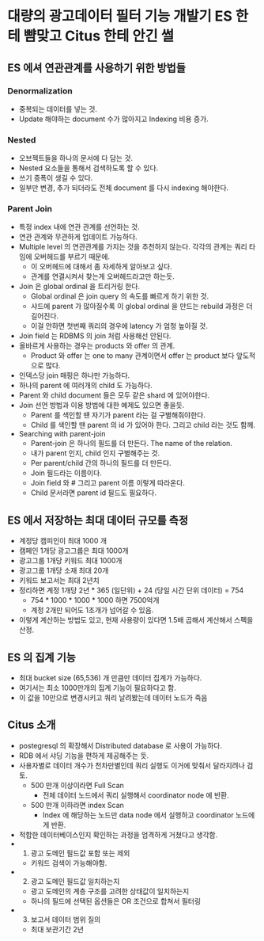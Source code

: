 # 대량의 광고데이터 필터 기능 개발기 ES 한테 뺨맞고 Citus 한테 안긴 썰 

## ES 에셔 연관관계를 사용하기 위한 방법들

### Denormalization

- 중복되는 데이터를 넣는 것.
- Update 해야하는 document 수가 많아지고 Indexing 비용 증가.  

### Nested

- 오브젝트들을 하나의 문서에 다 담는 것.
- Nested 요소들을 통해서 검색하도록 할 수 있다.
- 쓰기 증폭이 생길 수 있다.
- 일부만 변경, 추가 되더라도 전체 document 를 다시 indexing 해야한다.

### Parent Join
- 특정 index 내에 연관 관계를 선언하는 것.
- 연관 관계와 무관하게 업데이트 가능하다.
- Multiple level 의 연관관계를 가지는 것을 추천하지 않는다. 각각의 관계는 쿼리 타임에 오버헤드를 부르기 때문에.
  - 이 오버헤드에 대해서 좀 자세하게 알아보고 싶다.
  - 관계를 연결시켜서 찾는게 오버헤드라고만 하는듯.
- Join 은 global ordinal 을 트리거링 한다.  
  - Global ordinal 은 join query 의 속도를 빠르게 하기 위한 것.
  - 샤드에 parent 가 많아질수록 이 global ordinal 을 만드는 rebuild 과정은 더 길어진다.
  - 이걸 안하면 첫번째 쿼리의 경우에 latency 가 엄청 높아질 것.
- Join field 는 RDBMS 의 join 처럼 사용해선 안된다.
- 올바르게 사용하는 경우는 products 와 offer 의 관계.
  - Product 와 offer 는 one to many 관계이면서 offer 는 product 보다 앞도적으로 많다.
- 인덱스당 join 매핑은 하나만 가능하다.
- 하나의 parent 에 여러개의 child 도 가능하다.
- Parent 와 child document 들은 모두 같은 shard 에 있어야한다.
- Join 선언 방법과 이용 방법에 대한 예제도 있으면 좋을듯.
  - Parent 를 색인할 떈 자기가 parent 라는 걸 구별해줘야한다.
  - Child 를 색인할 땐 parent 의 id 가 있어야 한다. 그리고 child 라는 것도 함께.
- Searching with parent-join
  - Parent-join 은 하나의 필드를 더 만든다. The name of the relation.
  - 내가 parent 인지, child 인지 구별해주는 것.
  - Per parent/child 간의 하나의 필드를 더 만든다.
  - Join 필드라는 이름이다.
  - Join field 와 # 그리고 parent 이름 이렇게 따라온다.
  - Child 문서라면 parent id 필드도 필요하다.

## ES 에서 저장하는 최대 데이터 규모를 측정

- 계정당 캠피인이 최대 1000 개
- 캠페인 1개당 광고그룹은 최대 1000개
- 광고그룹 1개당 키워드 최대 1000개
- 광고그룹 1개당 소재 최대 20개
- 키워드 보고서는 최대 2년치
- 정리하면 계정 1개당 2년 * 365 (일단위) + 24 (당일 시간 단위 데이터) = 754
  - 754 * 1000 * 1000 * 1000 하면 7500억개
  - 계정 2개만 되어도 1조개가 넘어갈 수 있음.
- 이렇게 계산하는 방법도 있고, 현재 사용량이 있다면 1.5배 곱해서 계산해서 스펙을 산정.


## ES 의 집계 기능
- 최대 bucket size (65,536) 개 만큼만 데이터 집계가 가능하다.
- 여기서는 최소 1000만개의 집계 기능이 필요하다고 함.
- 이 값을 10만으로 변경시키고 쿼리 날려봤는데 데이터 노드가 죽음


## Citus 소개
- postegresql 의 확장해서 Distributed database 로 사용이 가능하다.
- RDB 에서 샤딩 기능을 편하게 제공해주는 듯.
- 사용자별로 데이터 개수가 천차만별인데 쿼리 실행도 이거에 맞춰서 달라지려나 검토.
  - 500 만개 이상이라면 Full Scan
    - 전체 데이터 노드에서 쿼리 실행해서 coordinator node 에 반환.
  - 500 만개 이하라면 index Scan
    - Index 에 해당하는 노드만 data node 에서 실행하고 coordinator 노드에게 반환.
- 적합한 데이터베이스인지 확인하는 과정을 엄격하게 거쳤다고 생각함.
- 1) 광고 도메인 필드값 포함 또는 제외
   - 키워드 검색이 가능해야함.
- 2) 광고 도메인 필드값 일치하는지
   - 광고 도메인의 계층 구조를 고려한 상태값이 일치하는지
   - 하나의 필드에 선택된 옵션들은 OR 조건으로 합쳐서 필터링
- 3) 보고서 데이터 범위 질의
   - 최대 보관기간 2년
